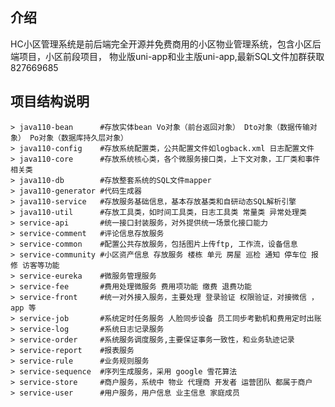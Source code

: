 
## 介绍

HC小区管理系统是前后端完全开源并免费商用的小区物业管理系统，包含小区后端项目，小区前段项目，
物业版uni-app和业主版uni-app,最新SQL文件加群获取827669685

## 项目结构说明

    > java110-bean      #存放实体bean Vo对象（前台返回对象） Dto对象（数据传输对象） Po对象（数据库持久层对象）
    > java110-config    #存放系统配置类，公共配置文件如logback.xml 日志配置文件
    > java110-core      #存放系统核心类，各个微服务接口类，上下文对象，工厂类和事件相关类
    > java110-db        #存放整套系统的SQL文件mapper
    > java110-generator #代码生成器
    > java110-service   #存放服务基础信息，基本存放基类和自研动态SQL解析引擎
    > java110-util      #存放工具类，如时间工具类，日志工具类 常量类 异常处理类
    > service-api       #统一接口封装服务，对外提供统一场景化接口能力
    > service-comment   #评论信息存放服务
    > service-common    #配置公共存放服务，包括图片上传ftp, 工作流，设备信息
    > service-community #小区资产信息 存放服务 楼栋 单元 房屋 巡检 通知 停车位 报修 访客等功能
    > service-eureka    #微服务管理服务
    > service-fee       #费用处理微服务 费用项功能 缴费 退费功能
    > service-front     #统一对外接入服务，主要处理 登录验证 权限验证，对接微信 ，app 等
    > service-job       #系统定时任务服务 人脸同步设备 员工同步考勤机和费用定时出账
    > service-log       #系统日志记录服务
    > service-order     #系统服务调度服务,主要保证事务一致性，和业务轨迹记录
    > service-report    #报表服务
    > service-rule      #业务规则服务
    > service-sequence  #序列生成服务，采用 google 雪花算法
    > service-store     #商户服务，系统中 物业 代理商 开发者 运营团队 都属于商户
    > service-user      #用户服务，用户信息 业主信息 家庭成员